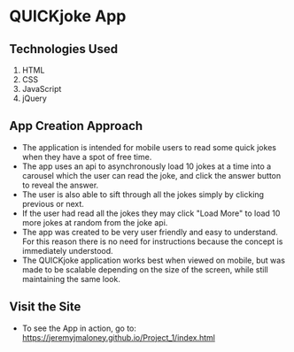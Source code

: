# QUICKjoke App

## Technologies Used
1. HTML
2. CSS
3. JavaScript
4. jQuery

## App Creation Approach
* The application is intended for mobile users to read some quick jokes when they have a spot of free time.
* The app uses an api to asynchronously load 10 jokes at a time into a carousel which the user can read the joke, and click the answer button to reveal the answer.
* The user is also able to sift through all the jokes simply by clicking previous or next.
* If the user had read all the jokes they may click "Load More" to load 10 more jokes at random from the joke api.
* The app was created to be very user friendly and easy to understand. For this reason there is no need for instructions because the concept is immediately understood.
* The QUICKjoke application works best when viewed on mobile, but was made to be scalable depending on the size of the screen, while still maintaining the same look.

## Visit the Site
* To see the App in action, go to:
https://jeremyjmaloney.github.io/Project_1/index.html
